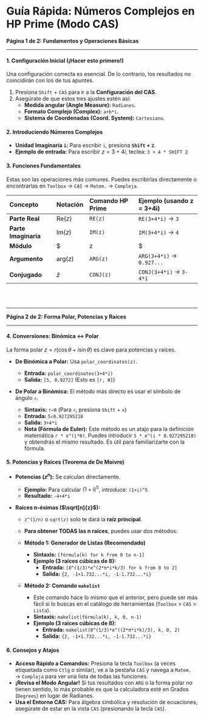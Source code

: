 # Guía Rápida: Números Complejos en HP Prime (Modo CAS)

**Página 1 de 2: Fundamentos y Operaciones Básicas**

---

#### **1. Configuración Inicial (¡Hacer esto primero!)**

Una configuración correcta es esencial. De lo contrario, los resultados no coincidirán con los de tus apuntes.

1. Presiona `Shift` + `CAS` para ir a la **Configuración del CAS**.
2. Asegúrate de que estos tres ajustes estén así:
    * **Medida angular (Angle Measure):** `Radianes`.
    * **Formato Complejo (Complex):** `a+b*i`.
    * **Sistema de Coordenadas (Coord. System):** `Cartesiano`.

#### **2. Introduciendo Números Complejos**

* **Unidad Imaginaria `i`:** Para escribir `i`, presiona **`Shift` + `2`**.
* **Ejemplo de entrada:** Para escribir $z = 3 + 4i$, teclea: `3 + 4 * SHIFT 2`

#### **3. Funciones Fundamentales**

Estas son las operaciones más comunes. Puedes escribirlas directamente o encontrarlas en `Toolbox` → `CAS` → `Matem.` → `Compleja`.

| Concepto | Notación | Comando HP Prime | Ejemplo (usando z = 3+4i) |
| :--- | :--- | :--- | :--- |
| **Parte Real** | $\text{Re}(z)$ | `RE(z)` | `RE(3+4*i)` → `3` |
| **Parte Imaginaria**| $\text{Im}(z)$ | `IM(z)` | `IM(3+4*i)` → `4` |
| **Módulo** | $|z|$ | `ABS(z)` | `ABS(3+4*i)` → `5` |
| **Argumento** | $\text{arg}(z)$ | `ARG(z)` | `ARG(3+4*i)` → `0.927...` |
| **Conjugado** | $\bar{z}$ | `CONJ(z)` | `CONJ(3+4*i)` → `3-4*i` |

<br>
<br>

---

**Página 2 de 2: Forma Polar, Potencias y Raíces**

---

#### **4. Conversiones: Binómica ↔ Polar**

La forma polar $z = r(\cos\theta + i\sin\theta)$ es clave para potencias y raíces.

* **De Binómica a Polar:** Usa `polar_coordinates(z)`.
  * **Entrada:** `polar_coordinates(3+4*i)`
  * **Salida:** `[5, 0.9272]` (Esto es `[r, θ]`)

* **De Polar a Binómica:** El método más directo es usar el símbolo de ángulo `∠`.
  * **Sintaxis:** `r∠θ` (Para `∠`, presiona `Shift` + `x`)
  * **Entrada:** `5∠0.927295218`
  * **Salida:** `3+4*i`
  * **Nota (Fórmula de Euler):** Este método es un atajo para la definición matemática `r * e^(i*θ)`. Puedes introducir `5 * e^(i * 0.927295218)` y obtendrás el mismo resultado. Es útil para familiarizarte con la fórmula.

#### **5. Potencias y Raíces (Teorema de De Moivre)**

* **Potencias ($z^n$):** Se calculan directamente.
  * **Ejemplo:** Para calcular $(1+i)^5$, introduce: `(1+i)^5`
  * **Resultado:** `-4+4*i`

* **Raíces n-ésimas ($\sqrt[n]{z}$):**
  * `z^(1/n)` o `sqrt(z)` solo te dará la **raíz principal**.
  * **Para obtener TODAS las n raíces**, puedes usar dos métodos:

  * **Método 1: Generador de Listas (Recomendado)**
    * **Sintaxis:** `[fórmula(k) for k from 0 to n-1]`
    * **Ejemplo (3 raíces cúbicas de 8):**
      * **Entrada:** `[8^(1/3)*e^(2*π*i*k/3) for k from 0 to 2]`
      * **Salida:** `{2, -1+1.732...*i, -1-1.732...*i}`

  * **Método 2: Comando `makelist`**
    * Este comando hace lo mismo que el anterior, pero puede ser más fácil si lo buscas en el catálogo de herramientas (`Toolbox` > `CAS` > `Lista`).
    * **Sintaxis:** `makelist(fórmula(k), k, 0, n-1)`
    * **Ejemplo (3 raíces cúbicas de 8):**
      * **Entrada:** `makelist(8^(1/3)*e^((2*π*i*k)/3), k, 0, 2)`
      * **Salida:** `{2, -1+1.732...*i, -1-1.732...*i}`

#### **6. Consejos y Atajos**

* **Acceso Rápido a Comandos:** Presiona la tecla `Toolbox` (a veces etiquetada como `Ctlg` o similar), ve a la pestaña `CAS` y navega a `Matem.` → `Compleja` para ver una lista de todas las funciones.
* **¡Revisa el Modo Angular!** Si tus resultados con `ARG` o la forma polar no tienen sentido, lo más probable es que la calculadora esté en Grados (`Degrees`) en lugar de Radianes.
* **Usa el Entorno CAS:** Para álgebra simbólica y resolución de ecuaciones, asegúrate de estar en la vista `CAS` (presionando la tecla `CAS`).
